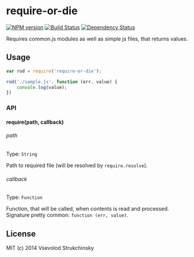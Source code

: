 # require-or-die

[![NPM version][npm-image]][npm-url] [![Build Status][travis-image]][travis-url] [![Dependency Status][depstat-image]][depstat-url]

Requires common.js modules as well as simple js files, that returns values.

## Usage

```js
var rod = require('require-or-die');

rod('./sample.js', function (err, value) {
    console.log(value);
})
```

### API

#### require(path, callback)

###### path
Type: `String`

Path to required file (will be resolved by `require.resolve`).

###### callback
Type: `Function`

Function, that will be called, when contents is read and processed. Signature pretty common: `function (err, value)`.

## License

MIT (c) 2014 Vsevolod Strukchinsky

[npm-url]: https://npmjs.org/package/require-or-die
[npm-image]: http://img.shields.io/npm/v/require-or-die.svg?style=flat

[travis-url]: http://travis-ci.org/floatdrop/require-or-die
[travis-image]: http://img.shields.io/travis/floatdrop/require-or-die.svg?branch=master&style=flat

[depstat-url]: https://david-dm.org/floatdrop/require-or-die
[depstat-image]: http://img.shields.io/david/floatdrop/require-or-die.svg?style=flat
